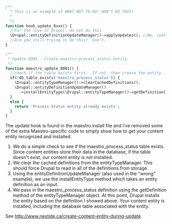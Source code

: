 ```php
/**
  * This is an example of WHAT NOT TO DO! DON'T DO THIS!
  *
  */
function hook_update_8xxx() {
  //For the love of Drupal, do not do this.
  \Drupal::entityDefinitionUpdateManager()->applyUpdates(); //No, really, don't do this.
  //Are you still trying to do this?  Don't.
}

/**
 * Update 8001 - Create maestro_process_status entity.
 */
function maestro_update_8001() {
  //check if the table exists first.  If not, then create the entity.
  if(!db_table_exists('maestro_process_status')) {
    \Drupal::entityTypeManager()->clearCachedDefinitions();
    \Drupal::entityDefinitionUpdateManager()
      ->installEntityType(\Drupal::entityTypeManager()->getDefinition('maestro_process_status'));
  }
  else {
    return 'Process Status entity already exists';
  }
}

```

The update hook is found in the maestro.install file and I've removed some of the extra Maestro-specific code to simply show how to get your content entity recognized and installed. 

1. We do a simple check to see if the maestro_process_status table exists.  Since content entities store their data in the database, if the table doesn't exist, our content entity is not installed. 
2. We clear the cached definitions from the entityTypeManager.  This should force Drupal to read in all of the definitions from storage.
3. Using the entityDefinitionUpdateManager (also used in the "wrong" example), we use the installEntityType method which takes an entity definition as an input.
4. We pass in the maestro_process_status definition using the getDefinition method of the entityTypeManager object.
At this point, Drupal installs the entity based on the definition I showed above.  Your content entity is installed, including the database table associated with the entity.

See http://www.nextide.ca/create-content-entity-during-update.
